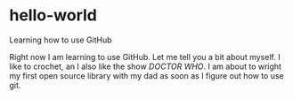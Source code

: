 # hello-world
Learning how to use GitHub

Right now I am learning to use GitHub. Let me tell you a bit about myself. I like to crochet, an I also like the show _DOCTOR WHO_. I am about to wright my first open source library with my dad as soon as I figure out how to use git.
